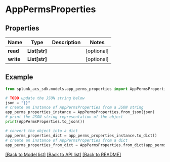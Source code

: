 # AppPermsProperties


## Properties

Name | Type | Description | Notes
------------ | ------------- | ------------- | -------------
**read** | **List[str]** |  | [optional] 
**write** | **List[str]** |  | [optional] 

## Example

```python
from splunk_acs_sdk.models.app_perms_properties import AppPermsProperties

# TODO update the JSON string below
json = "{}"
# create an instance of AppPermsProperties from a JSON string
app_perms_properties_instance = AppPermsProperties.from_json(json)
# print the JSON string representation of the object
print(AppPermsProperties.to_json())

# convert the object into a dict
app_perms_properties_dict = app_perms_properties_instance.to_dict()
# create an instance of AppPermsProperties from a dict
app_perms_properties_from_dict = AppPermsProperties.from_dict(app_perms_properties_dict)
```
[[Back to Model list]](../README.md#documentation-for-models) [[Back to API list]](../README.md#documentation-for-api-endpoints) [[Back to README]](../README.md)


